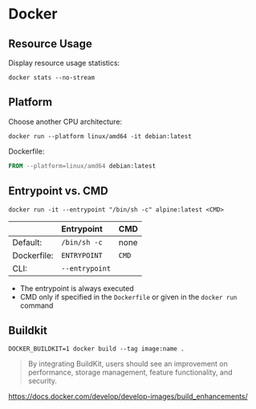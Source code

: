 # Docker

## Resource Usage

Display resource usage statistics:

```shell
docker stats --no-stream
```

## Platform

Choose another CPU architecture:

```shell
docker run --platform linux/amd64 -it debian:latest
```

Dockerfile:

```Dockerfile
FROM --platform=linux/amd64 debian:latest
```

## Entrypoint vs. CMD

```shell
docker run -it --entrypoint "/bin/sh -c" alpine:latest <CMD>
```

|             | Entrypoint     | CMD    |
| ----------- | :------------- | :----- |
| Default:    | `/bin/sh -c`   | none   |
| Dockerfile: | `ENTRYPOINT`   | `CMD`  |
| CLI:        | `--entrypoint` |        |

* The entrypoint is always executed
* CMD only if specified in the `Dockerfile` or given in the `docker run` command

## Buildkit

```shell
DOCKER_BUILDKIT=1 docker build --tag image:name .
```

> By integrating BuildKit, users should see an improvement on performance, storage management, feature functionality, and security.

https://docs.docker.com/develop/develop-images/build_enhancements/
